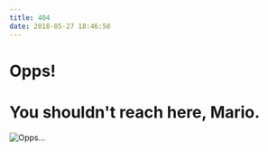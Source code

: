 ```yaml
---
title: 404
date: 2018-05-27 18:46:58
---
```


# Opps!

# You shouldn't reach here, Mario.



![Opps...](/images/mario_social-404.gif)


